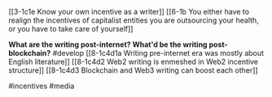 [[3-1c1e Know your own incentive as a writer]]
[[6-1b You either have to realign the incentives of capitalist entities you are outsourcing your health, or you have to take care of yourself]]

**What are the writing post-internet? What'd be the writing post-blockchain?** #develop 
[[8-1c4d1a Writing pre-internet era was mostly about English literature]]
[[8-1c4d2 Web2 writing is enmeshed in Web2 incentive structure]]
[[8-1c4d3 Blockchain and Web3 writing can boost each other]]

#incentives 
#media 